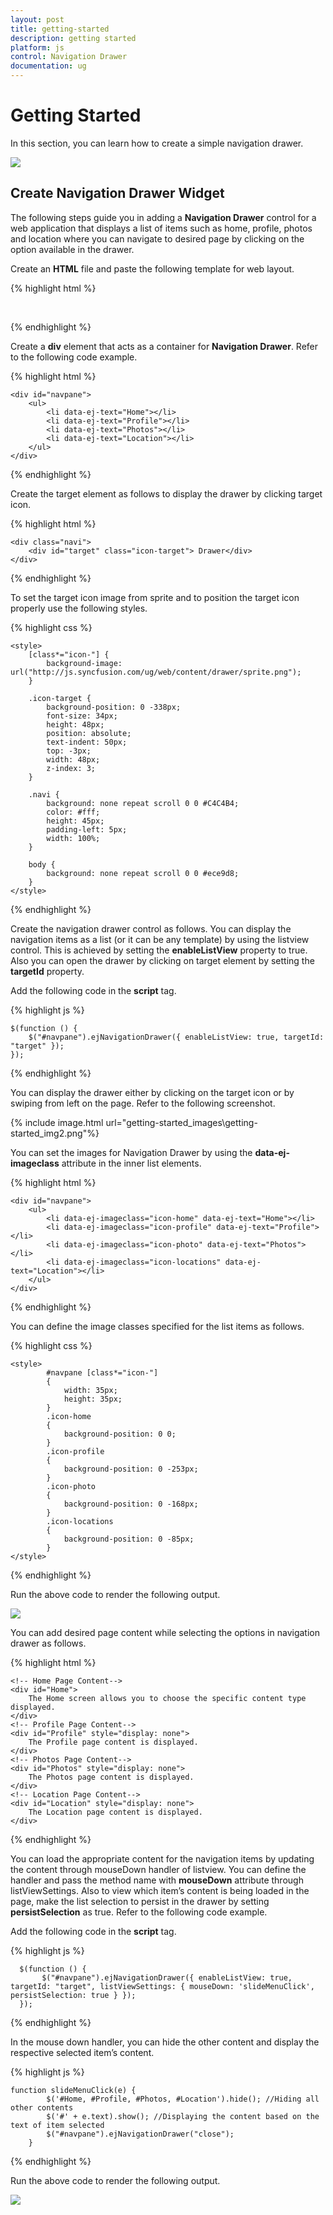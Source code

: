```yaml
---
layout: post
title: getting-started
description: getting started
platform: js
control: Navigation Drawer
documentation: ug
---
```


# Getting Started

In this section, you can learn how to create a simple navigation drawer.                       

![](getting-started_images\getting-started_img1.png)

## Create Navigation Drawer Widget

The following steps guide you in adding a **Navigation Drawer** control for a web application that displays a list of items such as home, profile, photos and location where you can navigate to desired page by clicking on the option available in the drawer. 

Create an **HTML** file and paste the following template for web layout.       

{% highlight html %}

<html>
<head>
<title>Navigation Drawer</title>
<link href="[http://cdn.syncfusion.com/13.1.0.21/js/web/flat-azure/ej.web.all.min.css](http://cdn.syncfusion.com/13.1.0.21/js/web/flat-azure/ej.web.all.min.css)"rel="stylesheet"/>
<script src="[http://code.jquery.com/jquery-1.10.2.min.js](http://code.jquery.com/jquery-1.10.2.min.js)"></script>
<script src="[http://cdn.syncfusion.com/13.1.0.21/js/web/ej.web.all.min.js](http://cdn.syncfusion.com/13.1.0.21/js/web/ej.web.all.min.js)"></script>
</head>
<body>
        <!-- Add Navigation Drawer control Here -->
        <!-- Add Page Content content Here -->
</body>
</html>


{% endhighlight %}



Create a **div** element that acts as a container for **Navigation Drawer**. Refer to the following code example.

{% highlight html %}

    <div id="navpane">
        <ul>
            <li data-ej-text="Home"></li>
            <li data-ej-text="Profile"></li>
            <li data-ej-text="Photos"></li>
            <li data-ej-text="Location"></li>
        </ul>
    </div>

{% endhighlight %}



Create the target element as follows to display the drawer by clicking target icon.

{% highlight html %}

    <div class="navi">
        <div id="target" class="icon-target"> Drawer</div>
    </div>

{% endhighlight %}



To set the target icon image from sprite and to position the target icon properly use the following styles.

{% highlight css %}

    <style>
        [class*="icon-"] {
            background-image: url("http://js.syncfusion.com/ug/web/content/drawer/sprite.png");
        }

        .icon-target {
            background-position: 0 -338px;
            font-size: 34px;
            height: 48px;
            position: absolute;
            text-indent: 50px;
            top: -3px;
            width: 48px;
            z-index: 3;
        }

        .navi {
            background: none repeat scroll 0 0 #C4C4B4;
            color: #fff;
            height: 45px;
            padding-left: 5px;
            width: 100%;
        }

        body {
            background: none repeat scroll 0 0 #ece9d8;
        }
    </style>

{% endhighlight %}


Create the navigation drawer control as follows. You can display the navigation items as a list (or it can be any template) by using the listview control. This is achieved by setting the **enableListView** property to true. Also you can open the drawer by clicking on target element by setting the **targetId** property. 

Add the following code in the **script** tag.

{% highlight js %}

    $(function () {
        $("#navpane").ejNavigationDrawer({ enableListView: true, targetId: "target" });
    });
    
{% endhighlight %}


You can display the drawer either by clicking on the target icon or by swiping from left on the page. Refer to the following screenshot.


{% include image.html url="getting-started_images\getting-started_img2.png"%}

You can set the images for Navigation Drawer by using the **data-ej-imageclass** attribute in the inner list elements.

{% highlight html %}

    <div id="navpane">
        <ul>
            <li data-ej-imageclass="icon-home" data-ej-text="Home"></li>
            <li data-ej-imageclass="icon-profile" data-ej-text="Profile"></li>
            <li data-ej-imageclass="icon-photo" data-ej-text="Photos"></li>
            <li data-ej-imageclass="icon-locations" data-ej-text="Location"></li>
        </ul>
    </div>
    
{% endhighlight %}



You can define the image classes specified for the list items as follows.

{% highlight css %}

    <style>
            #navpane [class*="icon-"]
            {
                width: 35px;
                height: 35px;
            }
            .icon-home
            {
                background-position: 0 0;
            }
            .icon-profile
            {
                background-position: 0 -253px;
            }
            .icon-photo
            {
                background-position: 0 -168px;
            }
            .icon-locations
            {
                background-position: 0 -85px;
            }    
    </style>

{% endhighlight %}



Run the above code to render the following output.

![](getting-started_images\getting-started_img3.png)

You can add desired page content while selecting the options in navigation drawer as follows.



{% highlight html %}

    <!-- Home Page Content-->
    <div id="Home">
        The Home screen allows you to choose the specific content type displayed.
    </div>
    <!-- Profile Page Content-->
    <div id="Profile" style="display: none">
        The Profile page content is displayed.
    </div>
    <!-- Photos Page Content-->
    <div id="Photos" style="display: none">
        The Photos page content is displayed.
    </div>
    <!-- Location Page Content-->
    <div id="Location" style="display: none">
        The Location page content is displayed.
    </div>

{% endhighlight %}



You can load the appropriate content for the navigation items by updating the content through mouseDown handler of listview. You can define the handler and pass the method name with **mouseDown** attribute through listViewSettings. Also to view which item’s content is being loaded in the page, make the list selection to persist in the drawer by setting **persistSelection** as true. Refer to the following code example.

Add the following code in the **script** tag.

{% highlight js %}

      $(function () {
           $("#navpane").ejNavigationDrawer({ enableListView: true, targetId: "target", listViewSettings: { mouseDown: 'slideMenuClick', persistSelection: true } });
      });

{% endhighlight %}


In the mouse down handler, you can hide the other content and display the respective selected item’s content.


{% highlight js %}

    function slideMenuClick(e) {
            $('#Home, #Profile, #Photos, #Location').hide(); //Hiding all other contents
            $('#' + e.text).show(); //Displaying the content based on the text of item selected
            $("#navpane").ejNavigationDrawer("close");
        }

{% endhighlight %}

Run the above code to render the following output. 

![](getting-started_images\getting-started_img4.png)

